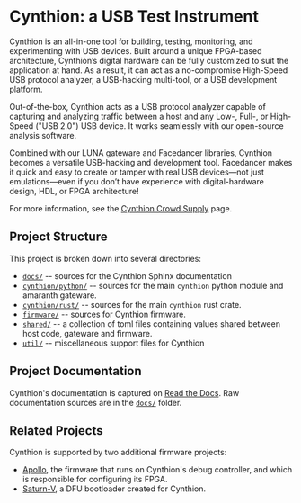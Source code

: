 # Cynthion: a USB Test Instrument

Cynthion is an all-in-one tool for building, testing, monitoring, and experimenting with USB devices. Built around a unique FPGA-based architecture, Cynthion’s digital hardware can be fully customized to suit the application at hand. As a result, it can act as a no-compromise High-Speed USB protocol analyzer, a USB-hacking multi-tool, or a USB development platform.

Out-of-the-box, Cynthion acts as a USB protocol analyzer capable of capturing and analyzing traffic between a host and any Low-, Full-, or High-Speed ("USB 2.0") USB device. It works seamlessly with our open-source analysis software.

Combined with our LUNA gateware and Facedancer libraries, Cynthion becomes a versatile USB-hacking and development tool. Facedancer makes it quick and easy to create or tamper with real USB devices—not just emulations—even if you don’t have experience with digital-hardware design, HDL, or FPGA architecture!

For more information, see the [Cynthion Crowd Supply](https://www.crowdsupply.com/great-scott-gadgets/cynthion) page.

## Project Structure

This project is broken down into several directories:

* [`docs/`](docs/) -- sources for the Cynthion Sphinx documentation
* [`cynthion/python/`](cynthion/python/) -- sources for the main `cynthion` python module and amaranth gateware.
* [`cynthion/rust/`](cynthion/rust/)   -- sources for the main `cynthion` rust crate.
* [`firmware/`](firmware/) -- sources for Cynthion firmware.
* [`shared/`](shared/) -- a collection of toml files containing values shared between host code, gateware and firmware.
* [`util/`](util/) -- miscellaneous support files for Cynthion

## Project Documentation

Cynthion's documentation is captured on [Read the Docs](https://cynthion.readthedocs.io/en/latest/). Raw documentation sources are in the [`docs/`](docs/) folder.

## Related Projects

Cynthion is supported by two additional firmware projects:

* [Apollo](https://github.com/greatscottgadgets/apollo/), the firmware that runs on Cynthion's debug controller, and which is responsible for configuring its FPGA.
* [Saturn-V](https://github.com/greatscottgadgets/saturn-v/), a DFU bootloader created for Cynthion.
